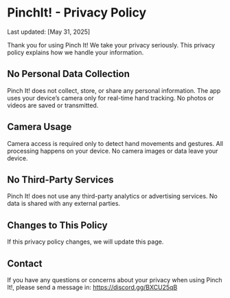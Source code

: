 # PinchIt! - Privacy Policy
Last updated: [May 31, 2025]

Thank you for using Pinch It! We take your privacy seriously. This privacy policy explains how we handle your information.

## No Personal Data Collection
Pinch It! does not collect, store, or share any personal information.
The app uses your device’s camera only for real-time hand tracking. No photos or videos are saved or transmitted.

## Camera Usage
Camera access is required only to detect hand movements and gestures.
All processing happens on your device. No camera images or data leave your device.

## No Third-Party Services
Pinch It! does not use any third-party analytics or advertising services.
No data is shared with any external parties.

## Changes to This Policy
If this privacy policy changes, we will update this page.

## Contact
If you have any questions or concerns about your privacy when using Pinch It!, please send a message in: https://discord.gg/BXCU25qB


